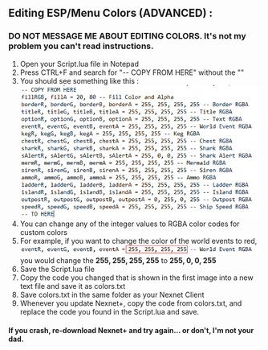## Editing ESP/Menu Colors (ADVANCED) :
### DO NOT MESSAGE ME ABOUT EDITING COLORS. It's not my problem you can't read instructions.
  1. Open your Script.lua file in Notepad
  2. Press CTRL+F and search for "-- COPY FROM HERE" without the ""
  3. You should see something like this :
    ![alt text](https://github.com/Izoee/NexnetPlus/blob/main/Resources/colorsCode.png?raw=true)
  4. You can change any of the integer values to RGBA color codes for custom colors
  5. For example, if you want to change the color of the world events to red,
    ![alt text](https://github.com/Izoee/NexnetPlus/blob/main/Resources/colorsCode2.png?raw=true)  
    you would change the **255, 255, 255, 255** to **255, 0, 0, 255**
  6. Save the Script.lua file
  7. Copy the code you changed that is shown in the first image into a new text file and save it as colors.txt
  8. Save colors.txt in the same folder as your Nexnet Client
  9. Whenever you update Nexnet+, copy the code from colors.txt, and replace the code you found in the Script.lua and save.

#### If you crash, re-download Nexnet+ and try again... or don't, I'm not your dad.
